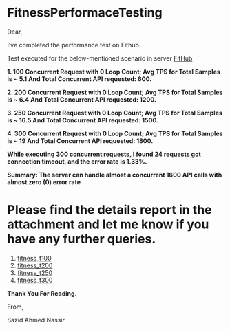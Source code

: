# FitnessPerformaceTesting

Dear, 

I’ve completed the performance test on Fithub.

Test executed for the below-mentioned scenario in server [FitHub](https://fithub-snikhil2001.vercel.app/)

**1. 100 Concurrent Request with 0 Loop Count; Avg TPS for Total Samples is ~ 5.1 And Total Concurrent API requested: 600.**

**2. 200 Concurrent Request with 0 Loop Count; Avg TPS for Total Samples is ~ 6.4  And Total Concurrent API requested: 1200.**

**3. 250 Concurrent Request with 0 Loop Count; Avg TPS for Total Samples is ~ 16.5  And Total Concurrent API requested: 1500.**

**4. 300 Concurrent Request with 0 Loop Count; Avg TPS for Total Samples is ~ 19 And Total Concurrent API requested: 1800.**

**While executing 300 concurrent requests, I found 24 requests got connection timeout, and the error rate is 1.33%.**

**Summary: The server can handle almost a concurrent 1600 API calls with almost zero (0) error rate**

Please find the details report in the attachment and let me know if you have any further queries. 
====================================================================
1. [fitness_t100](https://drive.google.com/drive/folders/1iRSKun8pzotVa5MIWYYtWDGwkfoDSTft?usp=share_link)
2. [fitness_t200](https://drive.google.com/drive/folders/1dWlBNbAoobLy3YNzZYALK8BDwUJUA5L0?usp=share_link)
3. [fitness_t250](https://drive.google.com/drive/folders/1eeQNfxigrxIvY0F_G5WUqtIjGxrZN2Xn?usp=share_link)
4. [fitness_t300](https://drive.google.com/drive/folders/10-ikkxXyzFVroiyP0EkBce53R_BEzEow?usp=share_link)


**Thank You For Reading.**

From,

Sazid Ahmed Nassir


